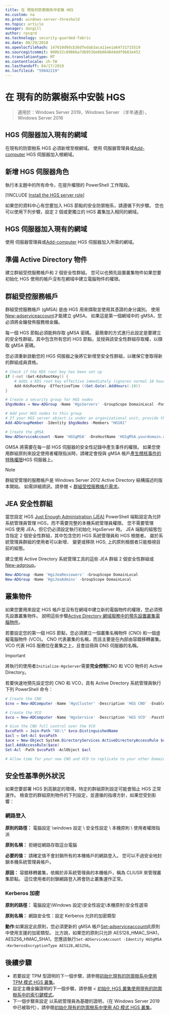 ```yaml
---
title: 在 現有的防禦樹系中安裝 HGS
ms.custom: na
ms.prod: windows-server-threshold
ms.topic: article
manager: dongill
author: rpsqrd
ms.technology: security-guarded-fabric
ms.date: 08/29/2018
ms.openlocfilehash: 147610d9dcb36dfedab3aca11ee1a64731715519
ms.sourcegitcommit: 0d0b32c8986ba7db9536e0b8648d4ddf9b03e452
ms.translationtype: MT
ms.contentlocale: zh-TW
ms.lasthandoff: 04/17/2019
ms.locfileid: "59842219"
---
```

# <a name="install-hgs-in-an-existing-bastion-forest"></a>在 現有的防禦樹系中安裝 HGS 

>適用於：Windows Server 2019，Windows Server （半年通道），Windows Server 2016


## <a name="join-the-hgs-server-to-the-existing-domain"></a>HGS 伺服器加入現有的網域

在現有的防禦樹系 HGS 必須新增至根網域。 使用 伺服器管理員或[Add-computer](https://go.microsoft.com/fwlink/?LinkId=821564) HGS 伺服器加入根網域。

## <a name="add-the-hgs-server-role"></a>新增 HGS 伺服器角色

執行本主題中的所有命令，在提升權限的 PowerShell 工作階段。

[!INCLUDE [Install the HGS server role](../../../includes/guarded-fabric-install-hgs-server-role.md)] 

如果您的資料中心有您要加入 HGS 節點的安全防禦樹系，請遵循下列步驟。
您也可以使用下列步驟，設定 2 個或更獨立的 HGS 叢集加入相同的網域。

## <a name="join-the-hgs-server-to-the-existing-domain"></a>HGS 伺服器加入現有的網域

使用 伺服器管理員或[Add-computer](https://go.microsoft.com/fwlink/?LinkId=821564) HGS 伺服器加入所需的網域。

## <a name="prepare-active-directory-objects"></a>準備 Active Directory 物件

建立群組受控服務帳戶和 2 個安全性群組。
您可以也預先設置叢集物件如果您要初始化 HGS 使用的帳戶沒有在網域中建立電腦物件的權限。

## <a name="group-managed-service-account"></a>群組受控服務帳戶

群組受控服務帳戶 (gMSA) 是由 HGS 用來擷取並使用其憑證的身分識別。 使用[New-adserviceaccount](https://technet.microsoft.com/itpro/powershell/windows/addsadministration/new-adserviceaccount)才能建立 gMSA。
如果這是第一個網域中的 gMSA，您必須將金鑰發佈服務根金鑰。

每一個 HGS 節點必須能夠存取 gMSA 密碼。
最簡單的方式進行此設定是要建立的安全性群組，其中包含所有您的 HGS 節點，並授與該安全性群組存取權，以擷取 gMSA 密碼。

您必須重新啟動您的 HGS 伺服器之後將它新增至安全性群組，以確保它會取得新的群組成員資格。

```powershell
# Check if the KDS root key has been set up
if (-not (Get-KdsRootKey)) {
    # Adds a KDS root key effective immediately (ignores normal 10 hour waiting period)
    Add-KdsRootKey -EffectiveTime ((Get-Date).AddHours(-10))
}

# Create a security group for HGS nodes
$hgsNodes = New-ADGroup -Name 'HgsServers' -GroupScope DomainLocal -PassThru

# Add your HGS nodes to this group
# If your HGS server object is under an organizational unit, provide the full distinguished name instead of "HGS01"
Add-ADGroupMember -Identity $hgsNodes -Members "HGS01"

# Create the gMSA
New-ADServiceAccount -Name 'HGSgMSA' -DnsHostName 'HGSgMSA.yourdomain.com' -PrincipalsAllowedToRetrieveManagedPassword $hgsNodes
```

GMSA 將需要在每一部 HGS 伺服器的安全性記錄中產生事件的權限。
如果您使用群組原則來設定使用者權限指派時，請確定會授與 gMSA 帳戶[產生稽核事件的特殊權限](https://docs.microsoft.com/previous-versions/windows/it-pro/windows-server-2012-R2-and-2012/dn221956%28v=ws.11%29)HGS 伺服器上。

> [!NOTE]
> 群組受管理的服務帳戶是 Windows Server 2012 Active Directory 結構描述的版本開始。
> 如需詳細資訊，請參閱 <<c0> [ 群組受控服務帳戶需求](https://technet.microsoft.com/library/jj128431.aspx)。

## <a name="jea-security-groups"></a>JEA 安全性群組

當您設定 HGS [Just Enough Administration (JEA)](https://aka.ms/JEAdocs) PowerShell 端點設定為允許系統管理員管理 HGS，而不需要完整的本機系統管理員權限。
您不需要管理 HGS 使用 JEA，但它仍必須設定執行初始化 HgsServer 時。
JEA 端點的組態包含指定 2 個安全性群組，其中包含您的 HGS 系統管理員和 HGS 檢閱者。
屬於系統管理員群組的使用者可以新增、 變更或移除 HGS; 上的原則檢閱者只能檢視目前的組態。

建立使用 Active Directory 系統管理工具的這些 JEA 群組 2 個安全性群組或[New-adgroup](https://technet.microsoft.com/itpro/powershell/windows/addsadministration/new-adgroup)。

```powershell
New-ADGroup -Name 'HgsJeaReviewers' -GroupScope DomainLocal
New-ADGroup -Name 'HgsJeaAdmins' -GroupScope DomainLocal
```

## <a name="cluster-objects"></a>叢集物件

如果您要用來設定 HGS 帳戶並沒有在網域中建立新的電腦物件的權限，您必須預先設置叢集物件。
說明這些步驟[Active Directory 網域服務中的預先設置叢集電腦物件](https://technet.microsoft.com/library/dn466519(v=ws.11).aspx)。

若要設定您的第一個 HGS 節點，您必須建立一個叢集名稱物件 (CNO) 和一個虛擬電腦物件 (VCO)。
CNO 代表叢集的名稱，而且主要是在內部由容錯移轉叢集。
VCO 代表 HGS 服務位在叢集之上，且會註冊與 DNS 伺服器的名稱。

> [!IMPORTANT]
> 將執行的使用者`Initialize-HgsServer`需要**完全控制**CNO 和 VCO 物件的 Active Directory。

若要快速地預先設定您的 CNO 和 VCO，具有 Active Directory 系統管理員執行下列 PowerShell 命令：

```powershell
# Create the CNO
$cno = New-ADComputer -Name 'HgsCluster' -Description 'HGS CNO' -Enabled $false -Passthru

# Create the VCO
$vco = New-ADComputer -Name 'HgsService' -Description 'HGS VCO' -Passthru

# Give the CNO full control over the VCO
$vcoPath = Join-Path "AD:\" $vco.DistinguishedName
$acl = Get-Acl $vcoPath
$ace = New-Object System.DirectoryServices.ActiveDirectoryAccessRule $cno.SID, "GenericAll", "Allow"
$acl.AddAccessRule($ace)
Set-Acl -Path $vcoPath -AclObject $acl

# Allow time for your new CNO and VCO to replicate to your other Domain Controllers before continuing
```

## <a name="security-baseline-exceptions"></a>安全性基準例外狀況

如果您要部署 HGS 到高鎖定的環境，特定的群組原則設定可能會阻止 HGS 正常運作。
檢查您的群組原則物件的下列設定，並遵循的指導方針，如果您受到影響：

### <a name="network-logon"></a>網路登入

**原則的路徑：** 電腦設定 \windows 設定 \ 安全性設定 \ 本機原則 \ 使用者權限指派

**原則名稱：** 拒絕從網路存取這台電腦

**必要的值：** 請確定值不會封鎖所有的本機帳戶的網路登入。 您可以不過安全地封鎖本機系統管理員帳戶。

**原因：** 容錯移轉叢集，依賴於非系統管理員的本機帳戶，稱為 CLIUSR 來管理叢集節點。 這位使用者的封鎖網路登入將會防止叢集運作正常。

### <a name="kerberos-encryption"></a>Kerberos 加密

**原則的路徑：** 電腦設定\Windows 設定\安全性設定\本機原則\安全性選項

**原則名稱：** 網路安全性：設定 Kerberos 允許的加密類型

**動作**:如果設定此原則，您必須更新的 gMSA 帳戶[Set-adserviceaccount](https://docs.microsoft.com/powershell/module/addsadministration/set-adserviceaccount?view=win10-ps)此原則中使用支援的加密類型。 比方說，如果您的原則只允許 AES128\_HMAC\_SHA1，AES256\_HMAC\_SHA1，您應該執行`Set-ADServiceAccount -Identity HGSgMSA -KerberosEncryptionType AES128,AES256`。



## <a name="next-steps"></a>後續步驟

- 若要設定 TPM 型證明的下一個步驟，請參閱[初始化現有的防禦樹系中使用 TPM 模式 HGS 叢集](guarded-fabric-initialize-hgs-tpm-mode-bastion.md)。
- 設定主機金鑰證明的下一個步驟，請參閱 <<c0> [ 初始化 HGS 叢集使用現有的防禦樹系中的索引鍵模式](guarded-fabric-initialize-hgs-key-mode-bastion.md)。
- 下一個步驟來設定 以系統管理員為基礎的證明，（在 Windows Server 2019 中已被取代），請參閱[初始化現有的防禦樹系中使用 AD 模式 HGS 叢集](guarded-fabric-initialize-hgs-ad-mode-bastion.md)。

